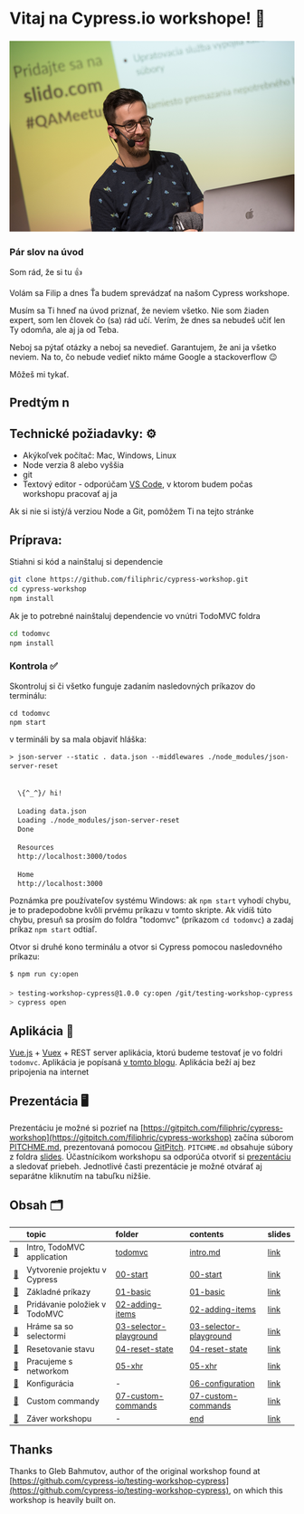 # Vitaj na Cypress.io workshope! 👋

###  

![](.gitbook/assets/filip-speaker.png)

### Pár slov na úvod

Som rád, že si tu 👍

Volám sa Filip a dnes Ťa budem sprevádzať na našom Cypress workshope.

Musím sa Ti hneď na úvod priznať, že neviem všetko. Nie som žiaden expert, som len človek čo \(sa\) rád učí. Verím, že dnes sa nebudeš učiť len Ty odomňa, ale aj ja od Teba. 

Neboj sa pýtať otázky a neboj sa nevedieť. Garantujem, že ani ja všetko neviem. Na to, čo nebude vedieť nikto máme Google a stackoverflow 😉

Môžeš mi tykať.

## Predtým n

## Technické požiadavky: ⚙️

* Akýkoľvek počítač: Mac, Windows, Linux
* Node verzia 8 alebo vyššia
* git
* Textový editor - odporúčam [VS Code](https://code.visualstudio.com/download), v ktorom budem počas workshopu pracovať aj ja 

Ak si nie si istý/á verziou Node a Git, pomôžem Ti na tejto stránke

## Príprava:

Stiahni si kód a nainštaluj si dependencie

```bash
git clone https://github.com/filiphric/cypress-workshop.git
cd cypress-workshop
npm install
```

Ak je to potrebné nainštaluj dependencie vo vnútri TodoMVC foldra

```bash
cd todomvc
npm install
```

### Kontrola ✅

Skontroluj si či všetko funguje zadaním nasledovných príkazov do terminálu:

```text
cd todomvc
npm start
```

v termináli by sa mala objaviť hláška:

```text
> json-server --static . data.json --middlewares ./node_modules/json-server-reset


  \{^_^}/ hi!

  Loading data.json
  Loading ./node_modules/json-server-reset
  Done

  Resources
  http://localhost:3000/todos

  Home
  http://localhost:3000
```

Poznámka pre používateľov systému Windows: ak `npm start` vyhodí chybu, je to pradepodobne kvôli prvému príkazu v tomto skripte. Ak vidíš túto chybu, presuň sa prosím do foldra "todomvc" \(príkazom `cd todomvc`\) a zadaj príkaz `npm start` odtiaľ.

Otvor si druhé kono terminálu a otvor si Cypress pomocou nasledovného príkazu:

```bash
$ npm run cy:open

> testing-workshop-cypress@1.0.0 cy:open /git/testing-workshop-cypress
> cypress open
```

## Aplikácia 💾

[Vue.js](https://vuejs.org/) + [Vuex](https://vuex.vuejs.org/) + REST server aplikácia, ktorú budeme testovať je vo foldri `todomvc`. Aplikácia je popísaná [v tomto blogu](https://www.cypress.io/blog/2017/11/28/testing-vue-web-application-with-vuex-data-store-and-rest-backend/). Aplikácia beží aj bez pripojenia na internet

## Prezentácia  🖥

Prezentáciu je možné si pozrieť na [https://gitpitch.com/filiphric/cypress-workshop](https://gitpitch.com/filiphric/cypress-workshop) začína súborom [PITCHME.md](https://github.com/filiphric/cypress-workshop/tree/e1fcbaed1c3d927bb9f2d0908f2bfc831887fa18/PITCHME.md), prezentovaná pomocou [GitPitch](https://gitpitch.com/). `PITCHME.md` obsahuje súbory z foldra [slides](https://github.com/filiphric/cypress-workshop/tree/e1fcbaed1c3d927bb9f2d0908f2bfc831887fa18/slides/README.md). Účastnícikom workshopu sa odporúča otvoriť si [prezentáciu](https://gitpitch.com/filiphric/cypress-workshop) a sledovať priebeh. Jednotlivé časti prezentácie je možné otvárať aj separátne kliknutím na tabuľku nižšie.

## Obsah 🗂

|  | topic | folder | contents | slides |
| :--- | :--- | :--- | :--- | :--- |
| [🔗](./) | Intro, TodoMVC application | [todomvc](https://github.com/filiphric/cypress-workshop/tree/e1fcbaed1c3d927bb9f2d0908f2bfc831887fa18/todomvc/README.md) | [intro.md](https://github.com/filiphric/cypress-workshop/tree/e1fcbaed1c3d927bb9f2d0908f2bfc831887fa18/slides/intro/PITCHME.md) | [link](https://gitpitch.com/filiphric/cypress-workshop?p=slides/intro) |
| [🔗](./) | Vytvorenie projektu v Cypress | [00-start](https://github.com/filiphric/cypress-workshop/tree/e1fcbaed1c3d927bb9f2d0908f2bfc831887fa18/00-start/README.md) | [00-start](https://github.com/filiphric/cypress-workshop/tree/e1fcbaed1c3d927bb9f2d0908f2bfc831887fa18/slides/00-start/PITCHME.md) | [link](https://gitpitch.com/filiphric/cypress-workshop?p=slides/00-start) |
| [🔗](./) | Základné príkazy | [01-basic](https://github.com/filiphric/cypress-workshop/tree/e1fcbaed1c3d927bb9f2d0908f2bfc831887fa18/cypress/integration/01-basic/README.md) | [01-basic](https://github.com/filiphric/cypress-workshop/tree/e1fcbaed1c3d927bb9f2d0908f2bfc831887fa18/slides/01-basic/PITCHME.md) | [link](https://gitpitch.com/filiphric/cypress-workshop?p=slides/01-basic) |
| [🔗](./) | Pridávanie položiek v TodoMVC | [02-adding-items](https://github.com/filiphric/cypress-workshop/tree/e1fcbaed1c3d927bb9f2d0908f2bfc831887fa18/cypress/integration/02-adding-items/README.md) | [02-adding-items](https://github.com/filiphric/cypress-workshop/tree/e1fcbaed1c3d927bb9f2d0908f2bfc831887fa18/slides/02-adding-items/PITCHME.md) | [link](https://gitpitch.com/filiphric/cypress-workshop?p=slides/02-adding-items) |
| [🔗](./) | Hráme sa so selectormi | [03-selector-playground](https://github.com/filiphric/cypress-workshop/tree/e1fcbaed1c3d927bb9f2d0908f2bfc831887fa18/cypress/integration/03-selector-playground/README.md) | [03-selector-playground](https://github.com/filiphric/cypress-workshop/tree/e1fcbaed1c3d927bb9f2d0908f2bfc831887fa18/slides/03-selector-playground/PITCHME.md) | [link](https://gitpitch.com/filiphric/cypress-workshop?p=slides/03-selector-playground) |
| [🔗](./) | Resetovanie stavu | [04-reset-state](https://github.com/filiphric/cypress-workshop/tree/e1fcbaed1c3d927bb9f2d0908f2bfc831887fa18/cypress/integration/04-reset-state/README.md) | [04-reset-state](https://github.com/filiphric/cypress-workshop/tree/e1fcbaed1c3d927bb9f2d0908f2bfc831887fa18/slides/04-reset-state/PITCHME.md) | [link](https://gitpitch.com/filiphric/cypress-workshop?p=slides/04-reset-state) |
| [🔗](./) | Pracujeme s networkom | [05-xhr](https://github.com/filiphric/cypress-workshop/tree/e1fcbaed1c3d927bb9f2d0908f2bfc831887fa18/cypress/integration/05-xhr/README.md) | [05-xhr](https://github.com/filiphric/cypress-workshop/tree/e1fcbaed1c3d927bb9f2d0908f2bfc831887fa18/slides/05-xhr/PITCHME.md) | [link](https://gitpitch.com/filiphric/cypress-workshop?p=slides/05-xhr) |
| [🔗](./) | Konfigurácia | - | [06-configuration](https://github.com/filiphric/cypress-workshop/tree/e1fcbaed1c3d927bb9f2d0908f2bfc831887fa18/slides/06-configuration/PITCHME.md) | [link](https://gitpitch.com/filiphric/cypress-workshop?p=slides/06-configuration) |
| [🔗](./) | Custom commandy | [07-custom-commands](https://github.com/filiphric/cypress-workshop/tree/e1fcbaed1c3d927bb9f2d0908f2bfc831887fa18/cypress/integration/07-custom-commands/README.md) | [07-custom-commands](https://github.com/filiphric/cypress-workshop/tree/e1fcbaed1c3d927bb9f2d0908f2bfc831887fa18/slides/07-custom-commands/PITCHME.md) | [link](https://gitpitch.com/filiphric/cypress-workshop?p=slides/07-custom-commands) |
| [🔗](./) | Záver workshopu | - | [end](https://github.com/filiphric/cypress-workshop/tree/e1fcbaed1c3d927bb9f2d0908f2bfc831887fa18/slides/end/PITCHME.md) | [link](https://gitpitch.com/filiphric/cypress-workshop?p=slides/end) |

## Thanks

Thanks to Gleb Bahmutov, author of the original workshop found at [https://github.com/cypress-io/testing-workshop-cypress](https://github.com/cypress-io/testing-workshop-cypress), on which this workshop is heavily built on.

